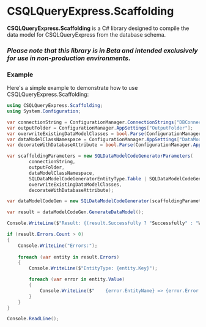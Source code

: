 # CSQLQueryExpress.Scaffolding

**CSQLQueryExpress.Scaffolding** is a C# library designed to compile the data model for CSQLQueryExpress from the database schema.

### ***Please note that this library is in Beta and intended exclusively for use in non-production environments.***

### Example

Here's a simple example to demonstrate how to use CSQLQueryExpress.Scaffolding:

```csharp
using CSQLQueryExpress.Scaffolding;
using System.Configuration;

var connectionString = ConfigurationManager.ConnectionStrings["DBConnectionString"].ConnectionString;
var outputFolder = ConfigurationManager.AppSettings["OutputFolder"];
var overwriteExistingDataModelClasses = bool.Parse(ConfigurationManager.AppSettings["OverwriteExistingDataModelClasses"]);
var dataModelClassNamespace = ConfigurationManager.AppSettings["DataModelClassNamespace"];
var decorateWithDatabaseAttribute = bool.Parse(ConfigurationManager.AppSettings["DecorateWithDatabaseAttribute"]);

var scaffoldingParameters = new SQLDataModelCodeGeneratorParameters(
        connectionString,
        outputFolder,
        dataModelClassNamespace,
        SQLDataModelCodeGeneratorEntityType.Table | SQLDataModelCodeGeneratorEntityType.View | SQLDataModelCodeGeneratorEntityType.StoredProcedure,
        overwriteExistingDataModelClasses, 
        decorateWithDatabaseAttribute);

var dataModelCodeGen = new SQLDataModelCodeGenerator(scaffoldingParameters);

var result = dataModelCodeGen.GenerateDataModel();

Console.WriteLine($"Result: {(result.Successfully ? "Successfully" : "With errors")}");

if (result.Errors.Count > 0)
{
    Console.WriteLine("Errors:");
    
    foreach (var entity in result.Errors)
    {
        Console.WriteLine($"EntityType: {entity.Key}");

        foreach (var error in entity.Value)
        {
            Console.WriteLine($"    {error.EntityName} => {error.Error.Message}");
        }
    }
}

Console.ReadLine();
```
